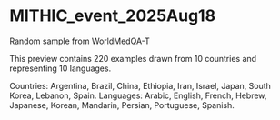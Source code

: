 # MITHIC_event_2025Aug18
Random sample from WorldMedQA-T

This preview contains 220 examples drawn from 10 countries and representing 10 languages.

Countries: Argentina, Brazil, China, Ethiopia, Iran, Israel, Japan, South Korea, Lebanon, Spain.
Languages: Arabic, English, French, Hebrew, Japanese, Korean, Mandarin, Persian, Portuguese, Spanish.

